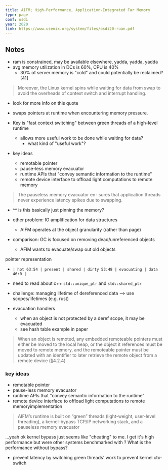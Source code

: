 ```yaml
---
title: AIFM; High-Performance, Application-Integrated Far Memory
type: page
conf: osdi
year: 2020
link: https://www.usenix.org/system/files/osdi20-ruan.pdf
---
```



## Notes

- ram is constrained, may be available elsewhere, yadda, yadda, yadda
- avg memory utilization in DCs is 60%, CPU is 40%
  - 30% of server memory is "cold" and could potentially be reclaimed? [41]

> Moreover, the Linux kernel spins while waiting for
data from swap to avoid the overheads of context switch and
interrupt handling.
  - look for more info on this quote

- swaps pointers at runtime when encountering memory pressure.
- Key is "fast context switching" between green threads of a high-level runtime
  - allows more useful work to be done while waiting for data?
    - what kind of "useful work"?

- key ideas
  - remotable pointer
  - pause-less memory evacuator
  - runtime APIs that "convey semantic information to the runtime"
  - remote device interface to offload light computations to remote memory

> The pauseless memory evacuator en- sures that application threads never
experience latency spikes due to swapping.

- ^^ is this basically just pinning the memory?

- other problem: IO amplification for data structures
  - AIFM operates at the object granularity (rather than page)
- comparison: GC is focused on removing dead/unreferenced objects
  - AFIM wants to evacuate/swap out old objects

pointer representation
  - `| hot 63:54 | present | shared | dirty 53:48 | evacuating | data 46:0 |`
  - need to read about c++ `std::unique_ptr` and `std::shared_ptr`

- challenge: managing lifetime of dereferenced data --> use scopes/lifetimes
  (e.g. rust)
- evacuation handlers
  - when an object is not protected by a deref scope, it may be evacuated
  - see hash table example in paper

>  When an object is remoted, any embedded
remoteable pointers must either be moved to the local heap, or
the object it references must be moved to remote memory, and
the remoteable pointer must be updated with an identifier to
later retrieve the remote object from a remote device (§4.2.4)

###  key ideas

  - remotable pointer
  - pause-less memory evacuator
  - runtime APIs that "convey semantic information to the runtime"
  - remote device interface to offload light computations to remote memoryimplementation

> AIFM’s runtime is built on “green” threads (light-weight,
user-level threading), a kernel-bypass TCP/IP networking
stack, and a pauseless memory evacuator

...yeah ok kernel bypass just seems like "cheating" to me. I get it's
high performance but were other systems benchmarked with ? What is the
performance without bypass?

- prevent latency by switching green threads' work to prevent kernel ctx-switch




